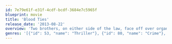 ```yaml
---
id: 7e79e61f-e31f-4cdf-bcdf-3684e7c5965f
blueprint: movie
title: 'Blood Ties'
release_date: '2013-08-22'
overview: 'Two brothers, on either side of the law, face off over organized crime in Brooklyn during the 1970s.'
genres: '[{"id": 53, "name": "Thriller"}, {"id": 80, "name": "Crime"}, {"id": 18, "name": "Drama"}]'
---
```

